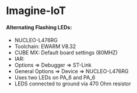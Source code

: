 # Imagine-IoT

#### Alternating Flashing LEDs:
* NUCLEO-L476RG
* Toolchain: EWARM V8.32
* CUBE MX: Default board settings (80MHZ)
* IAR:
* Options => Debugger => ST-Link
* General Options => Device => NUCLEO-L476RG
* Uses two LEDs on PA_6 and PA_6
* LEDS connected to ground via 470 Ohm resistor
 
